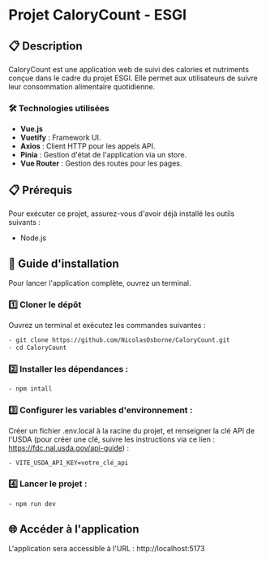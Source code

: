 # Projet CaloryCount - ESGI

## 📋 Description

CaloryCount est une application web de suivi des calories et nutriments conçue dans le cadre du projet ESGI. Elle permet aux utilisateurs de suivre leur consommation alimentaire quotidienne.

### 🛠️ Technologies utilisées

- **Vue.js**
- **Vuetify** : Framework UI.
- **Axios** : Client HTTP pour les appels API.
- **Pinia** : Gestion d'état de l'application via un store.
- **Vue Router** : Gestion des routes pour les pages.

## 📋 Prérequis

Pour exécuter ce projet, assurez-vous d'avoir déjà installé les outils suivants :

- Node.js

## 🚀 Guide d'installation

Pour lancer l'application complète, ouvrez un terminal.

### 1️⃣ Cloner le dépôt

Ouvrez un terminal et exécutez les commandes suivantes :

```bash
- git clone https://github.com/NicolasOsborne/CaloryCount.git
- cd CaloryCount

```

### 2️⃣ Installer les dépendances :

```bash
- npm intall
```

### 3️⃣ Configurer les variables d'environnement :

Créer un fichier .env.local à la racine du projet, et renseigner la clé API de l'USDA (pour créer une clé, suivre les instructions via ce lien : https://fdc.nal.usda.gov/api-guide) :

```
- VITE_USDA_API_KEY=votre_clé_api
```

### 4️⃣ Lancer le projet :

```bash
- npm run dev
```

## 🌐 Accéder à l'application

L'application sera accessible à l'URL : http://localhost:5173
